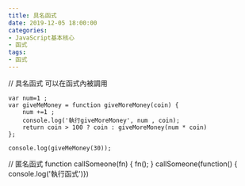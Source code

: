 ```yaml
---
title: 具名函式
date: 2019-12-05 18:00:00
categories: 
- JavaScript基本核心
- 函式
tags:
- 函式
---
```


// 具名函式 可以在函式內被調用

```
var num=1 ;
var giveMeMoney = function giveMoreMoney(coin) {
    num +=1 ;
    console.log('執行giveMoreMoney', num , coin);
    return coin > 100 ? coin : giveMoreMoney(num * coin)
};

console.log(giveMeMoney(30));

```


// 匿名函式
function callSomeone(fn) {
    fn();
}
callSomeone(function() { console.log('執行函式')})